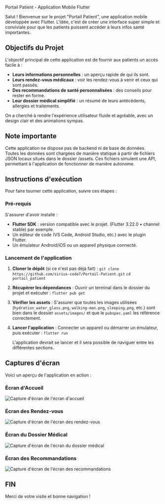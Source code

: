 Portail Patient - Application Mobile Flutter

Salut ! Bienvenue sur le projet "Portail Patient", une application mobile développée avec Flutter. L'idée, c'est de créer une interface super simple et conviviale pour que les patients puissent accéder à leurs infos santé importantes.

## Objectifs du Projet

L'objectif principal de cette application est de fournir aux patients un accès facile à :

* **Leurs informations personnelles** : un aperçu rapide de qui ils sont.
* **Leurs rendez-vous médicaux** : voir les rendez-vous à venir et ceux qui sont passés.
* **Des recommandations de santé personnalisées** : des conseils pour rester en forme.
* **Leur dossier médical simplifié** : un résumé de leurs antécédents, allergies et traitements.

On a cherché à rendre l'expérience utilisateur fluide et agréable, avec un design clair et des animations sympas.

## Note importante

Cette application ne dispose pas de backend ni de base de données. Toutes les données sont chargées de manière statique à partir de fichiers JSON locaux situés dans le dossier /assets. Ces fichiers simulent une API, permettant à l'application de fonctionner de manière autonome.

## Instructions d'exécution

Pour faire tourner cette application, suivre ces étapes :

### Pré-requis

S'assurer d'avoir installé :

* **Flutter SDK** : version compatible avec le projet. (Flutter 3.22.0 • channel stable) par exemple.
* Un éditeur de code (VS Code, Android Studio, etc.) avec le plugin Flutter.
* Un émulateur Android/iOS ou un appareil physique connecté.

### Lancement de l'application

1.  **Cloner le dépôt** (si ce n'est pas déjà fait) :
    `git clone https://github.com/sirius-code7/Portail-Patient.git`
    `cd portail_patient`

2.  **Récupèrer les dépendances** :
    Ouvrir un terminal dans le dossier du projet et exécuter :
    `flutter pub get`

3.  **Vérifier les assets** :
    S'assurer que toutes les images utilisées (`hydration_water_glass.png`, `walking-man.png`, `sleeping.png`, etc.) sont bien dans le dossier `assets/images/` et que le `pubspec.yaml` les référence correctement.

4.  **Lancer l'application** :
    Connecter un appareil ou démarrer un émulateur, puis exécuter :
    `flutter run`

    L'application devrait se lancer et il sera possible de naviguer entre les différentes sections.

## Captures d'écran

Voici un aperçu de l'application en action :

### Écran d'Accueil
![Capture d'écran de l'écran d'accueil](assets/captures/Accueil.png)

### Écran des Rendez-vous
![Capture d'écran de l'écran des rendez-vous](assets/captures/Rendez-vous.png)

### Écran du Dossier Médical
![Capture d'écran de l'écran du dossier médical](assets/captures/Dossier.png)

### Écran des Recommandations
![Capture d'écran de l'écran des recommandations](assets/captures/Recommandations.png)

## FIN

Merci de votre visite et bonne navigation !